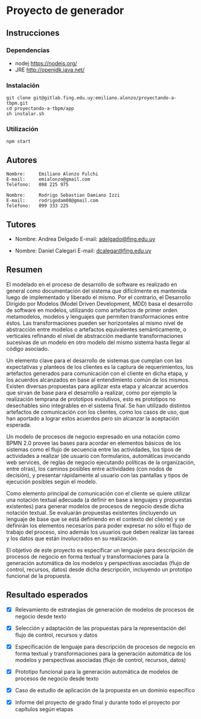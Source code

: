 # Proyecto de generador

## Instrucciones

### Dependencias
 - nodej https://nodejs.org/
 - JRE http://openjdk.java.net/
 
### Instalación
```
git clone git@gitlab.fing.edu.uy:emiliano.alonzo/proyectando-a-tbpm.git
cd proyectando-a-tbpm/app
sh instalar.sh 
```

### Utilización
```
npm start
```

## Autores
    Nombre: 	Emiliano Alonzo Fulchi
    E-mail: 	emialonzo@gmail.com
    Teléfono: 	098 225 975

    Nombre: 	Rodrigo Sebastian Damiano Izzi
    E-mail: 	rodrigodam08@gmail.com
    Teléfono: 	099 333 225

## Tutores
  * Nombre: 	Andrea Delgado
    E-mail: 	adelgado@fing.edu.uy

  * Nombre: 	Daniel Calegari
    E-mail: 	dcalegar@fing.edu.uy


## Resumen
El modelado en el proceso de desarrollo de software es realizado en general como documentación del sistema que difícilmente es mantenida luego de implementado y liberado el mismo. Por el contrario, el Desarrollo Dirigido por Modelos (Model Driven Development, MDD) basa el desarrollo de software en modelos, utilizando como artefactos de primer orden metamodelos, modelos y lenguajes que permiten transformaciones entre éstos. Las transformaciones pueden ser horizontales al mismo nivel de abstracción entre modelos o artefactos equivalentes semánticamente, o verticales refinando el nivel de abstracción mediante transformaciones sucesivas de un modelo en otro modelo del mismo sistema hasta llegar al código asociado.

Un elemento clave para el desarrollo de sistemas que cumplan con las expectativas y planteos de los clientes es la captura de requerimientos, los artefactos generados para comunicación con el cliente en dicha etapa, y los acuerdos alcanzados en base al entendimiento común de los mismos. Existen diversas propuestas para agilizar esta etapa y alcanzar acuerdos que sirvan de base para el desarrollo a realizar, como por ejemplo la realización temprana de prototipos evolutivos, esto es prototipos no desechables sino integrables en el sistema final. Se han utilizado distintos artefactos de comunicación con los clientes, como los casos de uso, que han aportado a lograr estos acuerdos pero sin alcanzar la aceptación esperada.

Un modelo de procesos de negocio expresado en una notación como BPMN 2.0 provee las bases para acordar en elementos básicos de los sistemas como el flujo de secuencia entre las actividades, los tipos de actividades a realizar (de usuario con formularios, automáticas invocando web services, de reglas de negocio ejecutando políticas de la organización, entre otras), los caminos posibles entre actividades (con nodos de decisión), y presentar rápidamente al usuario con las pantallas y tipos de ejecución posibles según el modelo.

Como elemento principal de comunicación con el cliente se quiere utilizar una notación textual adecuada (a definir en base a lenguajes y propuestas existentes) para generar modelos de procesos de negocio desde dicha notación textual. Se evaluarán propuestas existentes (incluyendo un lenguaje de base que se está definiendo en el contexto del cliente) y se definirán los elementos necesarios para poder expresar no sólo el flujo de trabajo del proceso, sino además los usuarios que deben realizar las tareas y los datos que están involucrados en su realización.

El objetivo de este proyecto es especificar un lenguaje para descripción de procesos de negocio en forma textual y transformaciones para la generación automática de los modelos y perspectivas asociadas (flujo de control, recursos, datos) desde dicha descripción, incluyendo un prototipo funcional de la propuesta.

## Resultado esperados

* [x] Relevamiento de estrategias de generación de modelos de procesos de negocio desde texto

* [x] Selección y adaptación de las propuestas para la representación del flujo de control, recursos y datos

* [x] Especificación de lenguaje para descripción de procesos de negocio en forma textual y transformaciones para la generación automática de los modelos y perspectivas asociadas (flujo de control, recursos, datos)

* [x] Prototipo funcional para la generación automática de modelos de procesos de negocio desde texto

* [x] Caso de estudio de aplicación de la propuesta en un dominio específico

* [x] Informe del proyecto de grado final y durante todo el proyecto por capítulos según etapas


